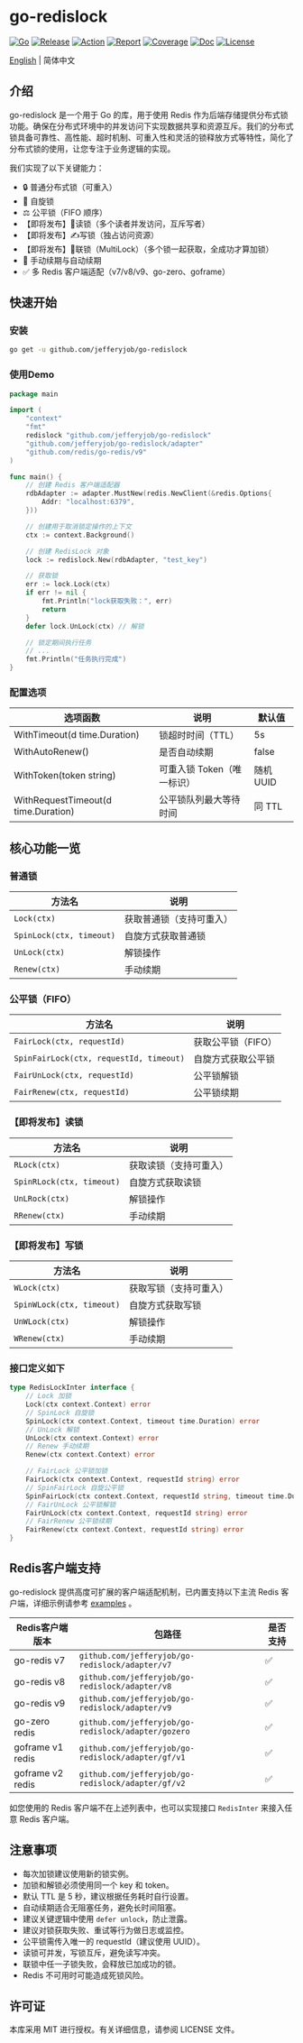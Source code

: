 # go-redislock

[![Go](https://img.shields.io/badge/Go->=1.24-green)](https://go.dev)
[![Release](https://img.shields.io/github/v/release/jefferyjob/go-redislock.svg)](https://github.com/jefferyjob/go-redislock/releases)
[![Action](https://github.com/jefferyjob/go-redislock/actions/workflows/go.yml/badge.svg)](https://github.com/jefferyjob/go-redislock/actions/workflows/go.yml)
[![Report](https://goreportcard.com/badge/github.com/jefferyjob/go-redislock)](https://goreportcard.com/report/github.com/jefferyjob/go-redislock)
[![Coverage](https://codecov.io/gh/jefferyjob/go-redislock/branch/main/graph/badge.svg)](https://codecov.io/gh/jefferyjob/go-redislock)
[![Doc](https://img.shields.io/badge/go.dev-reference-brightgreen?logo=go&logoColor=white&style=flat)](https://pkg.go.dev/github.com/jefferyjob/go-redislock)
[![License](https://img.shields.io/github/license/jefferyjob/go-redislock)](https://github.com/jefferyjob/go-redislock/blob/main/LICENSE)

[English](README.en.md) | 简体中文

## 介绍
go-redislock 是一个用于 Go 的库，用于使用 Redis 作为后端存储提供分布式锁功能。确保在分布式环境中的并发访问下实现数据共享和资源互斥。我们的分布式锁具备可靠性、高性能、超时机制、可重入性和灵活的锁释放方式等特性，简化了分布式锁的使用，让您专注于业务逻辑的实现。

我们实现了以下关键能力：

- 🔒 普通分布式锁（可重入）
- 🔁 自旋锁
- ⚖️ 公平锁（FIFO 顺序）
- 【即将发布】🧵读锁（多个读者并发访问，互斥写者）
- 【即将发布】✍️写锁（独占访问资源）
- 【即将发布】🔗联锁（MultiLock）（多个锁一起获取，全成功才算加锁）
- 🔄 手动续期与自动续期
- ✅ 多 Redis 客户端适配（v7/v8/v9、go-zero、goframe）

## 快速开始

### 安装
```bash
go get -u github.com/jefferyjob/go-redislock
```

### 使用Demo
```go
package main

import (
	"context"
	"fmt"
	redislock "github.com/jefferyjob/go-redislock"
	"github.com/jefferyjob/go-redislock/adapter"
	"github.com/redis/go-redis/v9"
)

func main() {
	// 创建 Redis 客户端适配器
	rdbAdapter := adapter.MustNew(redis.NewClient(&redis.Options{
		Addr: "localhost:6379",
	}))

	// 创建用于取消锁定操作的上下文
	ctx := context.Background()

	// 创建 RedisLock 对象
	lock := redislock.New(rdbAdapter, "test_key")

	// 获取锁
	err := lock.Lock(ctx)
	if err != nil {
		fmt.Println("lock获取失败：", err)
		return
	}
	defer lock.UnLock(ctx) // 解锁

	// 锁定期间执行任务
	// ...
	fmt.Println("任务执行完成")
}
```

### 配置选项
| **选项函数**                        | **说明**           | **默认值** |
| ----------------------------------- |------------------|---------|
| WithTimeout(d time.Duration)        | 锁超时时间（TTL）       | 5s      |
| WithAutoRenew()                     | 是否自动续期           | false   |
| WithToken(token string)             | 可重入锁 Token（唯一标识） | 随机 UUID |
| WithRequestTimeout(d time.Duration) | 公平锁队列最大等待时间      | 同 TTL   |


## 核心功能一览
### 普通锁
| 方法名                        | 说明                   |
|------------------------------|------------------------|
| `Lock(ctx)`                  | 获取普通锁（支持可重入）   |
| `SpinLock(ctx, timeout)`     | 自旋方式获取普通锁        |
| `UnLock(ctx)`                | 解锁操作                |
| `Renew(ctx)`                 | 手动续期                |

### 公平锁（FIFO）
| 方法名                                      | 说明                 |
|--------------------------------------------|----------------------|
| `FairLock(ctx, requestId)`                 | 获取公平锁（FIFO）      |
| `SpinFairLock(ctx, requestId, timeout)`    | 自旋方式获取公平锁      |
| `FairUnLock(ctx, requestId)`               | 公平锁解锁            |
| `FairRenew(ctx, requestId)`                | 公平锁续期            |

### 【即将发布】读锁
| 方法名                      | 说明          |
|--------------------------|-------------|
| `RLock(ctx)`             | 获取读锁（支持可重入） |
| `SpinRLock(ctx, timeout)` | 自旋方式获取读锁    |
| `UnLRock(ctx)`            | 解锁操作        |
| `RRenew(ctx)`             | 手动续期        |

### 【即将发布】写锁
| 方法名                      | 说明          |
|--------------------------|-------------|
| `WLock(ctx)`             | 获取写锁（支持可重入） |
| `SpinWLock(ctx, timeout)` | 自旋方式获取写锁    |
| `UnWLock(ctx)`            | 解锁操作        |
| `WRenew(ctx)`             | 手动续期        |

### 接口定义如下
```go
type RedisLockInter interface {
	// Lock 加锁
	Lock(ctx context.Context) error
	// SpinLock 自旋锁
	SpinLock(ctx context.Context, timeout time.Duration) error
	// UnLock 解锁
	UnLock(ctx context.Context) error
	// Renew 手动续期
	Renew(ctx context.Context) error

	// FairLock 公平锁加锁
	FairLock(ctx context.Context, requestId string) error
	// SpinFairLock 自旋公平锁
	SpinFairLock(ctx context.Context, requestId string, timeout time.Duration) error
	// FairUnLock 公平锁解锁
	FairUnLock(ctx context.Context, requestId string) error
	// FairRenew 公平锁续期
	FairRenew(ctx context.Context, requestId string) error
}
```

## Redis客户端支持
go-redislock 提供高度可扩展的客户端适配机制，已内置支持以下主流 Redis 客户端，详细示例请参考 [examples](examples/adapter) 。

| Redis客户端版本       | 包路径                                                 | 是否支持 |
|------------------|-----------------------------------------------------| -------- |
| go-redis v7      | `github.com/jefferyjob/go-redislock/adapter/v7`     | ✅        |
| go-redis v8      | `github.com/jefferyjob/go-redislock/adapter/v8`     | ✅        | 
| go-redis v9      | `github.com/jefferyjob/go-redislock/adapter/v9`     | ✅        | 
| go-zero redis    | `github.com/jefferyjob/go-redislock/adapter/gozero` | ✅        | 
| goframe v1 redis | `github.com/jefferyjob/go-redislock/adapter/gf/v1`  | ✅        |
| goframe v2 redis | `github.com/jefferyjob/go-redislock/adapter/gf/v2`  | ✅        |

如您使用的 Redis 客户端不在上述列表中，也可以实现接口 `RedisInter` 来接入任意 Redis 客户端。


## 注意事项
- 每次加锁建议使用新的锁实例。
- 加锁和解锁必须使用同一个 key 和 token。
- 默认 TTL 是 5 秒，建议根据任务耗时自行设置。
- 自动续期适合无阻塞任务，避免长时间阻塞。
- 建议关键逻辑中使用 `defer unlock`，防止泄露。
- 建议对锁获取失败、重试等行为做日志或监控。
- 公平锁需传入唯一的 requestId（建议使用 UUID）。
- 读锁可并发，写锁互斥，避免读写冲突。
- 联锁中任一子锁失败，会释放已加成功的锁。
- Redis 不可用时可能造成死锁风险。

## 许可证
本库采用 MIT 进行授权。有关详细信息，请参阅 LICENSE 文件。

